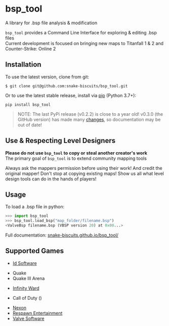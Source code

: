 # bsp_tool
 A library for .bsp file analysis & modification

`bsp_tool` provides a Command Line Interface for exploring & editing .bsp files  
Current development is focused on bringing new maps to Titanfall 1 & 2 and Counter-Strike: Online 2


## Installation
To use the latest version, clone from git:
```
$ git clone git@github.com:snake-biscuits/bsp_tool.git
```

Or to use the latest stable release, install via [pip](https://pypi.org/project/bsp-tool/) (Python 3.7+):
```
pip install bsp_tool
```

> NOTE: The last PyPi release (v0.2.2) is close to a year old!
> v0.3.0 (the GitHub version) has made many [changes](./CHANGELOG.md), so documentation may be out of date!


## Use & Respecting Level Designers
**Please do not use `bsp_tool` to copy or steal another creator's work**  
The primary goal of `bsp_tool` is to extend community mapping tools  

Always ask the mappers permission before using their work!
And credit the original mapper!
Don't stop at copying existing maps!
Show us all what level design tools can do in the hands of players!  


## Usage

To load a .bsp file in python:

```python
>>> import bsp_tool
>>> bsp_tool.load_bsp("map_folder/filename.bsp")
<ValveBsp filename.bsp (VBSP version 20) at 0x00...>
```

Full documentation: [snake-biscuits.github.io/bsp_tool/](https://snake-biscuits.github.io/bsp_tool/)

## Supported Games
  * [Id Software](https://github.com/snake-biscuits/bsp_tool/tree/master/bsp_tool/branches/id_software)
   - Quake
   - Quake III Arena
  * [Infinity Ward](https://github.com/snake-biscuits/bsp_tool/tree/master/bsp_tool/branches/infinity_ward)
   - Call of Duty ()
  * [Nexon](https://github.com/snake-biscuits/bsp_tool/tree/master/bsp_tool/branches/nexon)
  * [Respawn Entertainment](https://github.com/snake-biscuits/bsp_tool/tree/master/bsp_tool/branches/respawn)
  * [Valve Software](https://github.com/snake-biscuits/bsp_tool/tree/master/bsp_tool/branches/valve)

